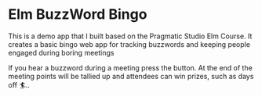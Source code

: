 # Elm BuzzWord Bingo

This is a demo app that I built based on the Pragmatic Studio Elm Course. It
creates a basic bingo web app for tracking buzzwords and keeping people engaged
during boring meetings

If you hear a buzzword during a meeting press the button. At the end of the
meeting points will be tallied up and attendees can win prizes, such as days off
🏄..
